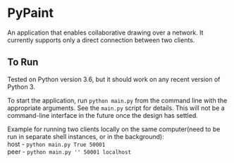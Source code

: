# PyPaint

An application that enables collaborative drawing over a network.  It 
currently supports only a direct connection between two clients.  

## To Run 

Tested on Python version 3.6, but it should work on any recent version of 
Python 3.  

To start the application, run `python main.py` from the command line with the 
appropriate arguments.  See the `main.py` script for details.  This will not 
be a command-line interface in the future once the design has settled.  

Example for running two clients locally on the same computer(need to be run 
in separate shell instances, or in the background):  
host - `python main.py True 50001`  
peer - `python main.py '' 50001 localhost`
